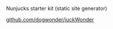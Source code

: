 Nunjucks starter kit (static site generator) 

[github.com/dogwonder/juckWonder](https://github.com/dogwonder/juckWonder)